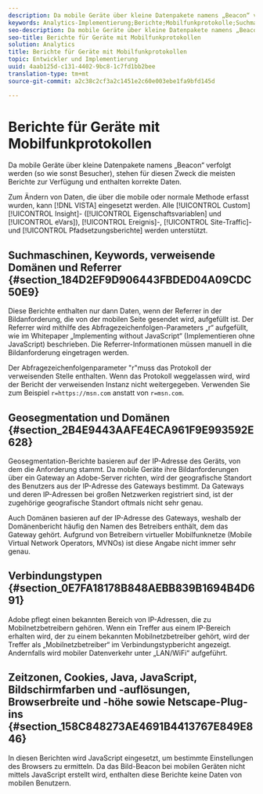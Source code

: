 ```yaml
---
description: Da mobile Geräte über kleine Datenpakete namens „Beacon“ verfolgt werden (so wie sonst Besucher), stehen für diesen Zweck die meisten Berichte zur Verfügung und enthalten korrekte Daten.
keywords: Analytics-Implementierung;Berichte;Mobilfunkprotokolle;Suchmaschinen;Keywords;Referrer-Domänen;Referrer;Geosegmentation;Domänen;Verbindungstyp;Zeitzone;Cookies;Java;JavaScript;Bildschirmfarben;Bildschirmauflösung;Browserbreite;Höhe;Netscape-Plug-in
seo-description: Da mobile Geräte über kleine Datenpakete namens „Beacon“ verfolgt werden (so wie sonst Besucher), stehen für diesen Zweck die meisten Berichte zur Verfügung und enthalten korrekte Daten.
seo-title: Berichte für Geräte mit Mobilfunkprotokollen
solution: Analytics
title: Berichte für Geräte mit Mobilfunkprotokollen
topic: Entwickler und Implementierung
uuid: 4aab125d-c131-4402-9bc8-1c7fd1bb2bee
translation-type: tm+mt
source-git-commit: a2c38c2cf3a2c1451e2c60e003ebe1fa9bfd145d

---
```



# Berichte für Geräte mit Mobilfunkprotokollen

Da mobile Geräte über kleine Datenpakete namens „Beacon“ verfolgt werden (so wie sonst Besucher), stehen für diesen Zweck die meisten Berichte zur Verfügung und enthalten korrekte Daten.

Zum Ändern von Daten, die über die mobile oder normale Methode erfasst wurden, kann [!DNL VISTA] eingesetzt werden. Alle [!UICONTROL Custom][!UICONTROL Insight]- ([!UICONTROL Eigenschaftsvariablen] und [!UICONTROL eVars]), [!UICONTROL Ereignis]-, [!UICONTROL Site-Traffic]- und [!UICONTROL Pfadsetzungsberichte] werden unterstützt.

## Suchmaschinen, Keywords, verweisende Domänen und Referrer {#section_184D2EF9D906443FBDED04A09CDC50E9}

Diese Berichte enthalten nur dann Daten, wenn der Referrer in der Bildanforderung, die von der mobilen Seite gesendet wird, aufgefüllt ist. Der Referrer wird mithilfe des Abfragezeichenfolgen-Parameters „r“ aufgefüllt, wie im Whitepaper „Implementing without JavaScript“ (Implementieren ohne JavaScript) beschrieben. Die Referrer-Informationen müssen manuell in die Bildanforderung eingetragen werden.

Der Abfragezeichenfolgenparameter "r"muss das Protokoll der verweisenden Stelle enthalten. Wenn das Protokoll weggelassen wird, wird der Bericht der verweisenden Instanz nicht weitergegeben. Verwenden Sie zum Beispiel `r=https://msn.com` anstatt von `r=msn.com`.

## Geosegmentation und Domänen {#section_2B4E9443AAFE4ECA961F9E993592E628}

Geosegmentation-Berichte basieren auf der IP-Adresse des Geräts, von dem die Anforderung stammt. Da mobile Geräte ihre Bildanforderungen über ein Gateway an Adobe-Server richten, wird der geografische Standort des Benutzers aus der IP-Adresse des Gateways bestimmt. Da Gateways und deren IP-Adressen bei großen Netzwerken registriert sind, ist der zugehörige geografische Standort oftmals nicht sehr genau.

Auch Domänen basieren auf der IP-Adresse des Gateways, weshalb der Domänenbericht häufig den Namen des Betreibers enthält, dem das Gateway gehört. Aufgrund von Betreibern virtueller Mobilfunknetze (Mobile Virtual Network Operators, MVNOs) ist diese Angabe nicht immer sehr genau.

## Verbindungstypen {#section_0E7FA18178B848AEBB839B1694B4D691}

Adobe pflegt einen bekannten Bereich von IP-Adressen, die zu Mobilnetzbetreibern gehören. Wenn ein Treffer aus einem IP-Bereich erhalten wird, der zu einem bekannten Mobilnetzbetreiber gehört, wird der Treffer als „Mobilnetzbetreiber“ im Verbindungstypbericht angezeigt. Andernfalls wird mobiler Datenverkehr unter „LAN/WiFi“ aufgeführt.

## Zeitzonen, Cookies, Java, JavaScript, Bildschirmfarben und -auflösungen, Browserbreite und -höhe sowie Netscape-Plug-ins {#section_158C848273AE4691B4413767E849E846}

In diesen Berichten wird JavaScript eingesetzt, um bestimmte Einstellungen des Browsers zu ermitteln. Da das Bild-Beacon bei mobilen Geräten nicht mittels JavaScript erstellt wird, enthalten diese Berichte keine Daten von mobilen Benutzern.
